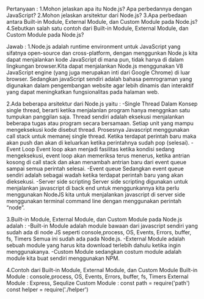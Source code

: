Pertanyaan :
1.Mohon jelaskan apa itu Node.js? Apa perbedannya dengan JavaScript?
2.Mohon jelaskan arsitektur dari Node.js?
3.Apa perbedaan antara Built-in Module, External Module, dan Custom Module pada Node.js?
4.Sebutkan salah satu contoh dari Built-in Module, External Module, dan Custom Module pada Node.js?

Jawab   :
1.Node.js adalah runtime environment untuk JavaScript yang sifatnya open-source dan cross-platform, dengan menggunkan   Node.js kita dapat menjalankan kode JavaScript di mana pun, tidak hanya di dalam lingkungan browser.Kita dapat menjalankan Node.js menggunakan V8 JavaScript engine (yang juga merupakan inti dari Google Chrome) di luar browser.
Sedangkan javaScript sendiri adalah bahasa pemrograman yang digunakan dalam pengembangan website agar lebih dinamis dan interaktif yang dapat meningkatkan fungsionalitas pada halaman web.

2.Ada beberapa arsitektur dari Node.js yaitu :
-Single Thread
    Dalam Konsep single thread, berarti ketika menjalanlan program hanya menggnkan satu tumpukan panggilan saja.    Thread sendiri adalah eksekusi menjalankan beberapa tugas atau program secara bersamaan. Setiap unit yang mampu mengeksekusi kode disebut thread. Prosesnya Javascript menggunakan call stack untuk memanej single thread. Ketika terdapat perintah baru maka akan push dan akan di keluarkan ketika perintahnya sudah pop (selesai).
-Event Loop
    Event loop akan menjadi fasilitas ketika kondisi sedang mengeksekusi, event loop akan memeriksa terus menerus, ketika antrian kosong di call stack dan akan menambah antrian baru dari event queue sampai semua perintah selesai.
-Event queue
    Sedangkan event queue sendiri adalah  sebagai wadah ketika terdapat perintah baru yang akan dieksekusi.
-Server side scripting
    Server side scripting digunakan untuk menjalankan javascript di back end untuk menggunkannya kita perlu menggunakan NodeJS kita untuk menjalankan javascript di server side menggunakan terminal command line dengan menggunakan perintah “node”. 

3.Built-in Module, External Module, dan Custom Module pada Node.js adalah :
  -Built-in Module
    adalah module bawaan dari javascript sendiri yang sudah ada di node JS seperti console,process, OS, Events, Errors, buffer, fs, Timers Semua ini sudah ada pada Node.js.
  -External Module
    adalah sebuah module yang harus kita download terlebih dahulu ketika ingin menggunakanya.
  -Custom Module
    sedangkan costum module adalah module kita buat sendiri menggunakan NPM.
    
4.Contoh dari Built-in Module, External Module, dan Custom Module
Built-in Module : console,process, OS, Events, Errors, buffer, fs, Timers
External Module : Express, Sequlize
Custom Module : 
    const path = require('path')
    const helper = require('./helper')

